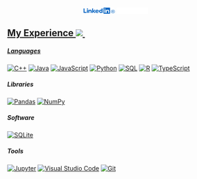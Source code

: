 

<p align="center">
<a href="https://linkedin.com/in/brandon-barrett-867531295" target="blank"><img  src="LinkedIn-Blue-14-Γö¼┬½@2x.png" alt="brandon-barrett-867531295" height="14" width="72"/></a>   <a href="https://profile.indeed.com/p/brandonb-ohoavx4" target="blank"><img  src="Indeed_2021_Logo_RGB_White.png" alt="brandon-barrett-867531295" height="14" width="72"/></a> 
 <a href="mailto:S1543012@student.mcckc.edu">
  <img src="" height="40" />
</p> 

 <!-- Some GIFs are from https://github.com/Anmol-Baranwal//markdown-GIFs -->
 <h2>My Experience <img src="https://github.com/Anmol-Baranwal/Cool-GIFs-For-GitHub/assets/74038190/2c0eef4b-7b75-42bd-9722-4bea97a2d532" width="45">&nbsp;</h2></summary> 

##### Languages
<!-- Some badges are from https://github.com/Ileriayo/markdown-badges -->
<p>
<a href="https://github.com/search?q=user%3ABvBarrett+language%3Acpp"><img alt="C++" src="https://custom-icon-badges.demolab.com/badge/C++-9C033A.svg?logo=cpp2&logoColor=white"></a>
<a href="https://github.com/search?q=user%3ABvBarrett+language%3Ajava"><img alt="Java" src="https://custom-icon-badges.demolab.com/badge/Java-007396.svg?logo=java&logoColor=white"></a>
<a href="https://github.com/search?q=user%3ABvBarrett+language%3Ajavascript"><img alt="JavaScript" src="https://img.shields.io/badge/JavaScript-F7DF1E.svg?logo=javascript&logoColor=black"></a>
<a href="https://github.com/search?q=user%3ABvBarrett+language%3Apython"><img alt="Python" src="https://img.shields.io/badge/Python-14354C.svg?logo=python&logoColor=white"></a>
<a href="https://github.com/search?q=user%3ABvBarrett+language%3Asql"><img alt="SQL" src="https://custom-icon-badges.demolab.com/badge/SQL-025E8C.svg?logo=database&logoColor=white"></a>
<a href="https://github.com/search?q=user%3ABvBarrett+language%3Ar"><img alt="R" src="https://img.shields.io/badge/R-276DC3.svg?logo=r&logoColor=white"></a>
<a href="https://github.com/search?q=user%3ABvBarrett+language%3AtypeScript"><img alt="TypeScript" src="https://img.shields.io/badge/TypeScript-007ACC.svg?logo=typescript&logoColor=white"></a> 

##### Libraries
<a href="#"><img alt="Pandas" src="https://img.shields.io/badge/Pandas-150458.svg?logo=pandas&logoColor=white"></a>
<a href="#"><img alt="NumPy" src="https://img.shields.io/badge/Numpy-013243.svg?logo=numpy&logoColor=white"></a>

##### Software
<a href="#"><img alt="SQLite" src ="https://img.shields.io/badge/SQLite-07405e.svg?logo=sqlite&logoColor=white"></a>

##### Tools
<a href="#"><img alt="Jupyter" src="https://img.shields.io/badge/Jupyter-F37626.svg?logo=Jupyter&logoColor=white"></a>
<a href="#"><img alt="Visual Studio Code" src="https://img.shields.io/badge/Visual%20Studio%20Code-0078d7.svg?logo=visual-studio-code&logoColor=white"></a>
<a href="#"><img alt="Git" src="https://img.shields.io/badge/Git-F05033.svg?logo=git&logoColor=white"></a>


